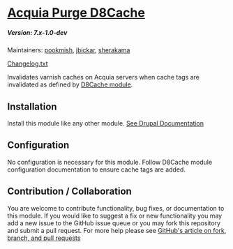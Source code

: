 # [Acquia Purge D8Cache](https://github.com/SU-SWS/acquia_purge_d8cache)
##### Version: 7.x-1.0-dev

Maintainers: [pookmish](https://github.com/pookmish), [jbickar](https://github.com/jbickar),  [sherakama](https://github.com/sherakama)

[Changelog.txt](CHANGELOG.txt)

Invalidates varnish caches on Acquia servers when cache tags are invalidated as defined by [D8Cache module](https://www.drupal.org/project/d8cache).

Installation
---

Install this module like any other module. [See Drupal Documentation](https://drupal.org/documentation/install/modules-themes/modules-7)


Configuration
---

No configuration is necessary for this module. Follow D8Cache module configuration documentation to ensure cache tags are added.


Contribution / Collaboration
---

You are welcome to contribute functionality, bug fixes, or documentation to this module. If you would like to suggest a fix or new functionality you may add a new issue to the GitHub issue queue or you may fork this repository and submit a pull request. For more help please see [GitHub's article on fork, branch, and pull requests](https://help.github.com/articles/using-pull-requests)
